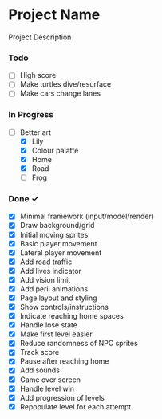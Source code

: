 # Project Name

Project Description

### Todo

- [ ] High score
- [ ] Make turtles dive/resurface  
- [ ] Make cars change lanes  

### In Progress

- [ ] Better art  
  - [x] Lily
  - [x] Colour palatte
  - [x] Home
  - [x] Road
  - [ ] Frog

### Done ✓

- [x] Minimal framework (input/model/render)  
- [x] Draw background/grid  
- [x] Initial moving sprites  
- [x] Basic player movement  
- [x] Lateral player movement  
- [x] Add road traffic  
- [x] Add lives indicator  
- [x] Add vision limit  
- [x] Add peril animations  
- [x] Page layout and styling  
- [x] Show controls/instructions  
- [x] Indicate reaching home spaces
- [x] Handle lose state  
- [x] Make first level easier
- [x] Reduce randomness of NPC sprites
- [x] Track score
- [x] Pause after reaching home
- [x] Add sounds  
- [x] Game over screen  
- [x] Handle level win  
- [x] Add progression of levels  
- [x] Repopulate level for each attempt